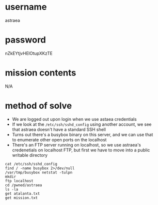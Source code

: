 # username
astraea
# password
nZkEYtjvHElOtupXKzTE
# mission contents
N/A
# method of solve
* We are logged out upon login when we use astaea credentials
* If we look at the `/etc/ssh/sshd_config` using another account, we see that astraea doesn't have a standard SSH shell
* Turns out there's a busybox binary on this server, and we can use that to enumerate other open ports on the localhost
* There's an FTP server running on localhost, so we use astraea's credenetials on localhost FTP, but first we have to move into a public writable directory
```
cat /etc/ssh/sshd_config
find / -name busybox 2>/dev/null
/var/tmp/busybox netstat -tulpn
mkdir 
ftp localhost
cd /pwned/astraea
ls -la
get atalanta.txt
get mission.txt
```
